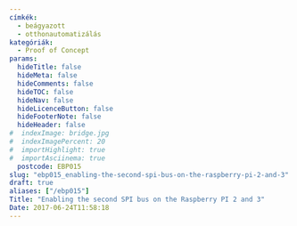 ```yaml
---
címkék:
  - beágyazott
  - otthonautomatizálás
kategóriák:
  - Proof of Concept
params:
  hideTitle: false
  hideMeta: false
  hideComments: false
  hideTOC: false
  hideNav: false
  hideLicenceButton: false
  hideFooterNote: false
  hideHeader: false
#  indexImage: bridge.jpg
#  indexImagePercent: 20
#  importHighlight: true
#  importAsciinema: true
  postcode: EBP015
slug: "ebp015_enabling-the-second-spi-bus-on-the-raspberry-pi-2-and-3"
draft: true
aliases: ["/ebp015"]
Title: "Enabling the second SPI bus on the Raspberry PI 2 and 3"
Date: 2017-06-24T11:58:18
---
```



